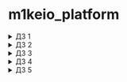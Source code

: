 # m1keio_platform

<details closed>
  <summary>ДЗ 1</summary>

#### Q:

    Для выполнения домашней работы необходимо создать Dockerfile, в
    котором будет описан образ:
    1. Запускающий web-сервер на порту 8000 (можно использовать любой
    способ);
    2. Отдающий содержимое директории /app внутри контейнера (например,
    если в директории /app лежит файл homework.html , то при запуске
    контейнера данный файл должен быть доступен по URL
    http://localhost:8000/homework.html );
    3. Работающий с UID 1001.

#### A:

    Dockerfile - создан на базе python simplehttpserver.

#### Q:

    В README.md нужно внести описание проделанной работы

#### A:

        1) Создан minikube cluster
        2) Подготовлен Dockerfile
        3) Docker-образ залит в Registry
        4) Подготовлен Kubernates Pod манифест web-pod.yaml
           запускающий вебсервис в кластере minikube на базе
           предварительно собранного образа
        5) В манифест добавлен init-container для добавления контентного файла для web-сервера
        6) Визуально проверена работоспособность приложения при помощи проброса внутреннего адреса
           Pod в сеть рабочей станции.
        7) Собран и опубликован в  Registry образ микросерфиса frontend из репозитория Hipster Shop
        8) В кластере k8s запущен контейнер на базе опубликованного ранее образа при помощи ad-hoc.
        9) Из ad-hoc команды получен манифест и исправлен для устранения ошибки при запуске Pod.(добавлены переменные окружения)

</details>

<details closed>
  <summary>ДЗ 2</summary>
  #### Q: Описание ДЗ
  #### A: 
        1) Разобрали некоторые сущности в Kubernates такие как Deployment и Replicaset.
        2) Поиграли со стратегией релизов
</details>

<details closed>
  <summary>ДЗ 3</summary>
  #### Q: Описание ДЗ
  #### A:
        1) Разобрали некоторые сущности в Kubernates такие как Services и Ingress.
        2) Развернули MetalLB
        3) Натроили Ingress для деплоймента их ДЗ 1
        4) Пробросили наруду панель управлени
        5) Настроили canary-release
</details>

<details closed>
  <summary>ДЗ 4</summary>
  #### Q: Описание ДЗ
  #### A:
        1) Разобрали некоторые сущности в Kubernates такие как PV, PVC, StatefullSet и Secrets.
        2) Развернули MinIO как StateFullSet
        3) Настроили PV и PVC
        4) Унесли секреты от Minio в Secrets
        5) Все разобрали
</details>

<details closed>
  <summary>ДЗ 5</summary>
  #### Q: Описание ДЗ
  #### A:
        1) Посоздавали разные сервис аккаунты в разных скоупах
        2) Посоздавали роли с разными наборами прав
        3) Посоздавали RoleBindings между ролями и сервисаккаунтами
</details>
